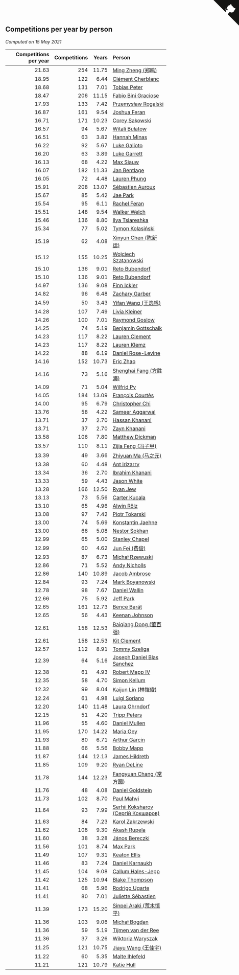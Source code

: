 ## Competitions per year by person

*Computed on 15 May 2021*

| Competitions per year | Competitions | Years | Person |
| ---: | ---: | ---: | :--- |
| 21.63 | 254 | 11.75 | [Ming Zheng (郑鸣)](https://www.worldcubeassociation.org/persons/2009ZHEN11) |
| 18.95 | 122 | 6.44 | [Clément Cherblanc](https://www.worldcubeassociation.org/persons/2014CHER05) |
| 18.68 | 131 | 7.01 | [Tobias Peter](https://www.worldcubeassociation.org/persons/2014PETE03) |
| 18.47 | 206 | 11.15 | [Fabio Bini Graciose](https://www.worldcubeassociation.org/persons/2010GRAC02) |
| 17.93 | 133 | 7.42 | [Przemysław Rogalski](https://www.worldcubeassociation.org/persons/2013ROGA02) |
| 16.87 | 161 | 9.54 | [Joshua Feran](https://www.worldcubeassociation.org/persons/2011FERA01) |
| 16.71 | 171 | 10.23 | [Corey Sakowski](https://www.worldcubeassociation.org/persons/2011SAKO01) |
| 16.57 | 94 | 5.67 | [Witali Bułatow](https://www.worldcubeassociation.org/persons/2015BUAT01) |
| 16.51 | 63 | 3.82 | [Hannah Minas](https://www.worldcubeassociation.org/persons/2017MINA04) |
| 16.22 | 92 | 5.67 | [Luke Galioto](https://www.worldcubeassociation.org/persons/2015GALI02) |
| 16.20 | 63 | 3.89 | [Luke Garrett](https://www.worldcubeassociation.org/persons/2017GARR05) |
| 16.13 | 68 | 4.22 | [Max Siauw](https://www.worldcubeassociation.org/persons/2017SIAU02) |
| 16.07 | 182 | 11.33 | [Jan Bentlage](https://www.worldcubeassociation.org/persons/2010BENT01) |
| 16.05 | 72 | 4.48 | [Lauren Phung](https://www.worldcubeassociation.org/persons/2016PHUN02) |
| 15.91 | 208 | 13.07 | [Sébastien Auroux](https://www.worldcubeassociation.org/persons/2008AURO01) |
| 15.67 | 85 | 5.42 | [Jae Park](https://www.worldcubeassociation.org/persons/2015PARK24) |
| 15.54 | 95 | 6.11 | [Rachel Feran](https://www.worldcubeassociation.org/persons/2015FERA01) |
| 15.51 | 148 | 9.54 | [Walker Welch](https://www.worldcubeassociation.org/persons/2011WELC01) |
| 15.46 | 136 | 8.80 | [Ilya Tsiareshka](https://www.worldcubeassociation.org/persons/2012TERE01) |
| 15.34 | 77 | 5.02 | [Tymon Kolasiński](https://www.worldcubeassociation.org/persons/2016KOLA02) |
| 15.19 | 62 | 4.08 | [Xinyun Chen (陈新运)](https://www.worldcubeassociation.org/persons/2017CHEN36) |
| 15.12 | 155 | 10.25 | [Wojciech Szatanowski](https://www.worldcubeassociation.org/persons/2011SZAT01) |
| 15.10 | 136 | 9.01 | [Reto Bubendorf](https://www.worldcubeassociation.org/persons/2012BUBE01) |
| 15.10 | 136 | 9.01 | [Reto Bubendorf](https://www.worldcubeassociation.org/persons/2012BUBE01) |
| 14.97 | 136 | 9.08 | [Finn Ickler](https://www.worldcubeassociation.org/persons/2012ICKL01) |
| 14.82 | 96 | 6.48 | [Zachary Garber](https://www.worldcubeassociation.org/persons/2014GARB01) |
| 14.59 | 50 | 3.43 | [Yifan Wang (王逸帆)](https://www.worldcubeassociation.org/persons/2017WANY29) |
| 14.28 | 107 | 7.49 | [Livia Kleiner](https://www.worldcubeassociation.org/persons/2013KLEI03) |
| 14.26 | 100 | 7.01 | [Raymond Goslow](https://www.worldcubeassociation.org/persons/2014GOSL01) |
| 14.25 | 74 | 5.19 | [Benjamin Gottschalk](https://www.worldcubeassociation.org/persons/2016GOTT01) |
| 14.23 | 117 | 8.22 | [Lauren Clement](https://www.worldcubeassociation.org/persons/2013KLEM01) |
| 14.23 | 117 | 8.22 | [Lauren Klemz](https://www.worldcubeassociation.org/persons/2013KLEM01) |
| 14.22 | 88 | 6.19 | [Daniel Rose-Levine](https://www.worldcubeassociation.org/persons/2015ROSE01) |
| 14.16 | 152 | 10.73 | [Eric Zhao](https://www.worldcubeassociation.org/persons/2010ZHAO19) |
| 14.16 | 73 | 5.16 | [Shenghai Fang (方胜海)](https://www.worldcubeassociation.org/persons/2016FANG01) |
| 14.09 | 71 | 5.04 | [Wilfrid Py](https://www.worldcubeassociation.org/persons/2016PYWI01) |
| 14.05 | 184 | 13.09 | [François Courtès](https://www.worldcubeassociation.org/persons/2008COUR01) |
| 14.00 | 95 | 6.79 | [Christopher Chi](https://www.worldcubeassociation.org/persons/2014CHIC01) |
| 13.76 | 58 | 4.22 | [Sameer Aggarwal](https://www.worldcubeassociation.org/persons/2017AGGA01) |
| 13.71 | 37 | 2.70 | [Hassan Khanani](https://www.worldcubeassociation.org/persons/2018KHAN26) |
| 13.71 | 37 | 2.70 | [Zayn Khanani](https://www.worldcubeassociation.org/persons/2018KHAN28) |
| 13.58 | 106 | 7.80 | [Matthew Dickman](https://www.worldcubeassociation.org/persons/2013DICK01) |
| 13.57 | 110 | 8.11 | [Zijia Feng (冯子甲)](https://www.worldcubeassociation.org/persons/2013FENG02) |
| 13.39 | 49 | 3.66 | [Zhiyuan Ma (马之元)](https://www.worldcubeassociation.org/persons/2017MAZH04) |
| 13.38 | 60 | 4.48 | [Ant Irizarry](https://www.worldcubeassociation.org/persons/2016IRIZ02) |
| 13.34 | 36 | 2.70 | [Ibrahim Khanani](https://www.worldcubeassociation.org/persons/2018KHAN27) |
| 13.33 | 59 | 4.43 | [Jason White](https://www.worldcubeassociation.org/persons/2016WHIT16) |
| 13.28 | 166 | 12.50 | [Ryan Jew](https://www.worldcubeassociation.org/persons/2008JEWR01) |
| 13.13 | 73 | 5.56 | [Carter Kucala](https://www.worldcubeassociation.org/persons/2015KUCA01) |
| 13.10 | 65 | 4.96 | [Alwin Rölz](https://www.worldcubeassociation.org/persons/2016ROLZ01) |
| 13.08 | 97 | 7.42 | [Piotr Tokarski](https://www.worldcubeassociation.org/persons/2013TOKA01) |
| 13.00 | 74 | 5.69 | [Konstantin Jaehne](https://www.worldcubeassociation.org/persons/2015JAEH01) |
| 13.00 | 66 | 5.08 | [Nestor Sokhan](https://www.worldcubeassociation.org/persons/2016SOKH01) |
| 12.99 | 65 | 5.00 | [Stanley Chapel](https://www.worldcubeassociation.org/persons/2016CHAP04) |
| 12.99 | 60 | 4.62 | [Jun Fei (费俊)](https://www.worldcubeassociation.org/persons/2016FEIJ02) |
| 12.93 | 87 | 6.73 | [Michał Rzewuski](https://www.worldcubeassociation.org/persons/2014RZEW01) |
| 12.86 | 71 | 5.52 | [Andy Nicholls](https://www.worldcubeassociation.org/persons/2015NICH04) |
| 12.86 | 140 | 10.89 | [Jacob Ambrose](https://www.worldcubeassociation.org/persons/2010AMBR01) |
| 12.84 | 93 | 7.24 | [Mark Boyanowski](https://www.worldcubeassociation.org/persons/2014BOYA01) |
| 12.78 | 98 | 7.67 | [Daniel Wallin](https://www.worldcubeassociation.org/persons/2013WALL03) |
| 12.66 | 75 | 5.92 | [Jeff Park](https://www.worldcubeassociation.org/persons/2015PARK08) |
| 12.65 | 161 | 12.73 | [Bence Barát](https://www.worldcubeassociation.org/persons/2008BARA01) |
| 12.65 | 56 | 4.43 | [Keenan Johnson](https://www.worldcubeassociation.org/persons/2016JOHN30) |
| 12.61 | 158 | 12.53 | [Baiqiang Dong (董百强)](https://www.worldcubeassociation.org/persons/2008DONG06) |
| 12.61 | 158 | 12.53 | [Kit Clement](https://www.worldcubeassociation.org/persons/2008CLEM01) |
| 12.57 | 112 | 8.91 | [Tommy Szeliga](https://www.worldcubeassociation.org/persons/2012SZEL01) |
| 12.39 | 64 | 5.16 | [Joseph Daniel Blas Sanchez](https://www.worldcubeassociation.org/persons/2016SANC08) |
| 12.38 | 61 | 4.93 | [Robert Mapp IV](https://www.worldcubeassociation.org/persons/2016IVRO01) |
| 12.35 | 58 | 4.70 | [Simon Kellum](https://www.worldcubeassociation.org/persons/2016KELL12) |
| 12.32 | 99 | 8.04 | [Kaijun Lin (林恺俊)](https://www.worldcubeassociation.org/persons/2013LINK01) |
| 12.24 | 61 | 4.98 | [Luigi Soriano](https://www.worldcubeassociation.org/persons/2016SORI04) |
| 12.20 | 140 | 11.48 | [Laura Ohrndorf](https://www.worldcubeassociation.org/persons/2009OHRN01) |
| 12.15 | 51 | 4.20 | [Tripp Peters](https://www.worldcubeassociation.org/persons/2017PETE04) |
| 11.96 | 55 | 4.60 | [Daniel Mullen](https://www.worldcubeassociation.org/persons/2016MULL04) |
| 11.95 | 170 | 14.22 | [Maria Oey](https://www.worldcubeassociation.org/persons/2007OEYM01) |
| 11.93 | 80 | 6.71 | [Arthur Garcin](https://www.worldcubeassociation.org/persons/2014GARC27) |
| 11.88 | 66 | 5.56 | [Bobby Mapp](https://www.worldcubeassociation.org/persons/2015MAPP01) |
| 11.87 | 144 | 12.13 | [James Hildreth](https://www.worldcubeassociation.org/persons/2009HILD01) |
| 11.85 | 109 | 9.20 | [Ryan DeLine](https://www.worldcubeassociation.org/persons/2012DELI01) |
| 11.78 | 144 | 12.23 | [Fangyuan Chang (常方圆)](https://www.worldcubeassociation.org/persons/2009CHAN04) |
| 11.76 | 48 | 4.08 | [Daniel Goldstein](https://www.worldcubeassociation.org/persons/2017GOLD01) |
| 11.73 | 102 | 8.70 | [Paul Mahvi](https://www.worldcubeassociation.org/persons/2012MAHV01) |
| 11.64 | 93 | 7.99 | [Serhii Koksharov (Сергій Кокшаров)](https://www.worldcubeassociation.org/persons/2013KOKS01) |
| 11.63 | 84 | 7.23 | [Karol Zakrzewski](https://www.worldcubeassociation.org/persons/2014ZAKR01) |
| 11.62 | 108 | 9.30 | [Akash Rupela](https://www.worldcubeassociation.org/persons/2012RUPE01) |
| 11.60 | 38 | 3.28 | [János Bereczki](https://www.worldcubeassociation.org/persons/2018BERE01) |
| 11.56 | 101 | 8.74 | [Max Park](https://www.worldcubeassociation.org/persons/2012PARK03) |
| 11.49 | 107 | 9.31 | [Keaton Ellis](https://www.worldcubeassociation.org/persons/2012ELLI01) |
| 11.46 | 83 | 7.24 | [Daniel Karnaukh](https://www.worldcubeassociation.org/persons/2014KARN02) |
| 11.45 | 104 | 9.08 | [Callum Hales-Jepp](https://www.worldcubeassociation.org/persons/2012HALE01) |
| 11.42 | 125 | 10.94 | [Blake Thompson](https://www.worldcubeassociation.org/persons/2010THOM03) |
| 11.41 | 68 | 5.96 | [Rodrigo Ugarte](https://www.worldcubeassociation.org/persons/2015UGAR01) |
| 11.41 | 80 | 7.01 | [Juliette Sébastien](https://www.worldcubeassociation.org/persons/2014SEBA01) |
| 11.39 | 173 | 15.20 | [Sinpei Araki (荒木慎平)](https://www.worldcubeassociation.org/persons/2006ARAK01) |
| 11.36 | 103 | 9.06 | [Michał Bogdan](https://www.worldcubeassociation.org/persons/2012BOGD01) |
| 11.36 | 59 | 5.19 | [Tijmen van der Ree](https://www.worldcubeassociation.org/persons/2016REET01) |
| 11.36 | 37 | 3.26 | [Wiktoria Waryszak](https://www.worldcubeassociation.org/persons/2018WARY01) |
| 11.25 | 121 | 10.75 | [Jiayu Wang (王佳宇)](https://www.worldcubeassociation.org/persons/2010WANG53) |
| 11.22 | 60 | 5.35 | [Malte Ihlefeld](https://www.worldcubeassociation.org/persons/2016IHLE01) |
| 11.21 | 121 | 10.79 | [Katie Hull](https://www.worldcubeassociation.org/persons/2010HULL01) |


<a href="https://github.com/jonatanklosko/wca_statistics" class="github-corner" aria-label="View source on Github"><svg width="80" height="80" viewBox="0 0 250 250" style="fill:#151513; color:#fff; position: absolute; top: 0; border: 0; right: 0;" aria-hidden="true"><path d="M0,0 L115,115 L130,115 L142,142 L250,250 L250,0 Z"></path><path d="M128.3,109.0 C113.8,99.7 119.0,89.6 119.0,89.6 C122.0,82.7 120.5,78.6 120.5,78.6 C119.2,72.0 123.4,76.3 123.4,76.3 C127.3,80.9 125.5,87.3 125.5,87.3 C122.9,97.6 130.6,101.9 134.4,103.2" fill="currentColor" style="transform-origin: 130px 106px;" class="octo-arm"></path><path d="M115.0,115.0 C114.9,115.1 118.7,116.5 119.8,115.4 L133.7,101.6 C136.9,99.2 139.9,98.4 142.2,98.6 C133.8,88.0 127.5,74.4 143.8,58.0 C148.5,53.4 154.0,51.2 159.7,51.0 C160.3,49.4 163.2,43.6 171.4,40.1 C171.4,40.1 176.1,42.5 178.8,56.2 C183.1,58.6 187.2,61.8 190.9,65.4 C194.5,69.0 197.7,73.2 200.1,77.6 C213.8,80.2 216.3,84.9 216.3,84.9 C212.7,93.1 206.9,96.0 205.4,96.6 C205.1,102.4 203.0,107.8 198.3,112.5 C181.9,128.9 168.3,122.5 157.7,114.1 C157.9,116.9 156.7,120.9 152.7,124.9 L141.0,136.5 C139.8,137.7 141.6,141.9 141.8,141.8 Z" fill="currentColor" class="octo-body"></path></svg></a><style>.github-corner:hover .octo-arm{animation:octocat-wave 560ms ease-in-out}@keyframes octocat-wave{0%,100%{transform:rotate(0)}20%,60%{transform:rotate(-25deg)}40%,80%{transform:rotate(10deg)}}@media (max-width:500px){.github-corner:hover .octo-arm{animation:none}.github-corner .octo-arm{animation:octocat-wave 560ms ease-in-out}}</style>
